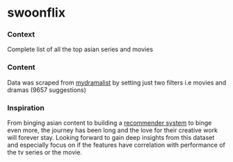 # swoonflix
### Context

Complete list of all the top asian series and movies


### Content

Data was scraped from [mydramalist](https://mydramalist.com/) by setting just two filters i.e movies and dramas (9657 suggestions)

### Inspiration

From binging asian content to building a [ recommender system](https://raj-chinagundi-swoonflix-app-o9hyye.streamlit.app/) to binge even more, the journey has been long and the love for their creative work will forever stay. Looking forward to gain deep insights from this dataset and especially focus on if the features have correlation with performance of the tv series or the movie.
